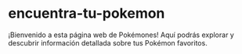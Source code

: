 # encuentra-tu-pokemon
¡Bienvenido a esta página web de Pokémones! Aquí podrás explorar y descubrir información detallada sobre tus Pokémon favoritos.
